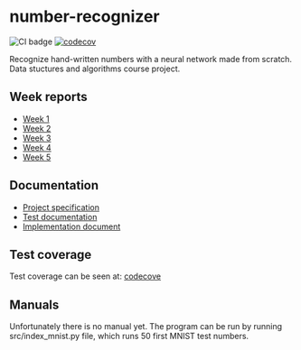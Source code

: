 # number-recognizer
![CI badge](https://github.com/oliviahorjamo/number-recognizer/workflows/CI/badge.svg)
[![codecov](https://codecov.io/gh/oliviahorjamo/number-recognizer/branch/main/graph/badge.svg?token=HRW2M3803G)](https://codecov.io/gh/oliviahorjamo/number-recognizer)

Recognize hand-written numbers with a neural network made from scratch. Data stuctures and algorithms course project.

## Week reports

- [Week 1](https://github.com/oliviahorjamo/number-recognizer/blob/main/documentation/week1_report.md)
- [Week 2](https://github.com/oliviahorjamo/number-recognizer/blob/main/documentation/week2_report.md)
- [Week 3](https://github.com/oliviahorjamo/number-recognizer/blob/main/documentation/week3_report.md)
- [Week 4](https://github.com/oliviahorjamo/number-recognizer/tree/main/documentation/week4_report.md)
- [Week 5](https://github.com/oliviahorjamo/number-recognizer/tree/main/documentation/week5_report.md)

## Documentation

- [Project specification](https://github.com/oliviahorjamo/number-recognizer/blob/main/documentation/project_specification.md)
- [Test documentation](https://github.com/oliviahorjamo/number-recognizer/blob/main/documentation/test_documentation.md)
- [Implementation document](https://github.com/oliviahorjamo/number-recognizer/tree/main/documentation)

## Test coverage

Test coverage can be seen at: [codecove](https://app.codecov.io/gh/oliviahorjamo/number-recognizer)

## Manuals

Unfortunately there is no manual yet. The program can be run by running src/index_mnist.py file, which runs 50 first MNIST test numbers.
